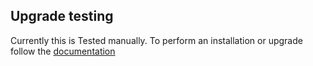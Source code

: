 ## Upgrade testing

Currently this is Tested manually.
To perform an installation or upgrade follow the [documentation](https://gig.gitbooks.io/ovcdoc_public/content/Upgrade/Upgrade.html)
